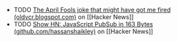 - TODO [The April Fools joke that might have got me fired (oldvcr.blogspot.com)](https://news.ycombinator.com/item?id=43543743) on [[Hacker News]]
- TODO [Show HN: JavaScript PubSub in 163 Bytes (github.com/hassanshaikley)](https://news.ycombinator.com/item?id=43529774) on [[Hacker News]]